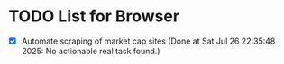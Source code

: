 # TODO List for Browser

- [x] Automate scraping of market cap sites  (Done at Sat Jul 26 22:35:48 2025: No actionable real task found.)